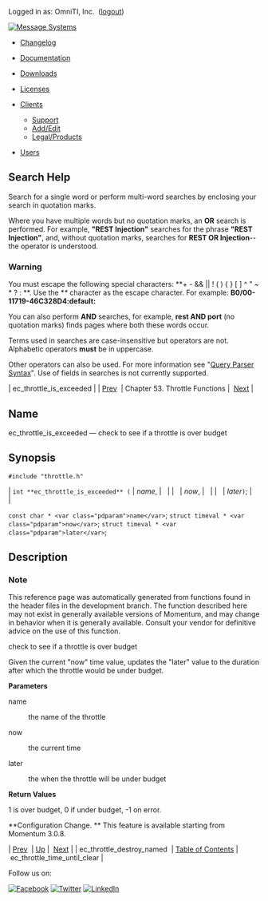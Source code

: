 Logged in as: OmniTI, Inc.  ([logout](https://support.messagesystems.com/logout.php))

[![Message Systems](https://support.messagesystems.com/images/ms-white205.png)](https://support.messagesystems.com/start.php) 

*   [Changelog](https://support.messagesystems.com/start.php?show=changelog)
*   [Documentation](https://support.messagesystems.com/docs/)
*   [Downloads](https://support.messagesystems.com/start.php)

*   [Licenses](https://support.messagesystems.com/license_summary.php)
*   <a href="">Clients</a>
    *   [Support](https://support.messagesystems.com/cs.php)
    *   [Add/Edit](https://support.messagesystems.com/edit_client.php)
    *   [Legal/Products](https://support.messagesystems.com/edit_products.php)
*   [Users](https://support.messagesystems.com/edit_customer.php)

## Search Help

Search for a single word or perform multi-word searches by enclosing your search in quotation marks.

Where you have multiple words but no quotation marks, an **OR** search is performed. For example, **"REST Injection"** searches for the phrase **"REST Injection"**, and, without quotation marks, searches for **REST OR Injection**--the operator is understood.

### Warning

You must escape the following special characters: **+ - && || ! ( ) { } [ ] ^ " ~ * ? : \**. Use the **\** character as the escape character. For example: **B0/00-11719-46C328D4\:default\:**

You can also perform **AND** searches, for example, **rest AND port** (no quotation marks) finds pages where both these words occur.

Terms used in searches are case-insensitive but operators are not. Alphabetic operators **must** be in uppercase.

Other operators can also be used. For more information see "[Query Parser Syntax](https://lucene.apache.org/core/old_versioned_docs/versions/3_0_0/queryparsersyntax.html)". Use of fields in searches is not currently supported.

| ec_throttle_is_exceeded |
| [Prev](apis.ec_throttle_destroy_named.php)  | Chapter 53. Throttle Functions |  [Next](apis.ec_throttle_time_until_clear.php) |

<a name="apis.ec_throttle_is_exceeded"></a>
## Name

ec_throttle_is_exceeded — check to see if a throttle is over budget

## Synopsis

`#include "throttle.h"`

| `int **ec_throttle_is_exceeded** (` | <var class="pdparam">name</var>, |   |
|   | <var class="pdparam">now</var>, |   |
|   | <var class="pdparam">later</var>`)`; |   |

`const char * <var class="pdparam">name</var>`;
`struct timeval * <var class="pdparam">now</var>`;
`struct timeval * <var class="pdparam">later</var>`;<a name="idp36031648"></a>
## Description

### Note

This reference page was automatically generated from functions found in the header files in the development branch. The function described here may not exist in generally available versions of Momentum, and may change in behavior when it is generally available. Consult your vendor for definitive advice on the use of this function.

check to see if a throttle is over budget

Given the current "now" time value, updates the "later" value to the duration after which the throttle would be under budget.

**Parameters**

<dl class="variablelist">

<dt>name</dt>

<dd>

the name of the throttle

</dd>

<dt>now</dt>

<dd>

the current time

</dd>

<dt>later</dt>

<dd>

the when the throttle will be under budget

</dd>

</dl>

**Return Values**

1 is over budget, 0 if under budget, -1 on error.

**Configuration Change. ** This feature is available starting from Momentum 3.0.8.

| [Prev](apis.ec_throttle_destroy_named.php)  | [Up](throttle.php) |  [Next](apis.ec_throttle_time_until_clear.php) |
| ec_throttle_destroy_named  | [Table of Contents](index.php) |  ec_throttle_time_until_clear |

Follow us on:

[![Facebook](https://support.messagesystems.com/images/icon-facebook.png)](http://www.facebook.com/messagesystems) [![Twitter](https://support.messagesystems.com/images/icon-twitter.png)](http://twitter.com/#!/MessageSystems) [![LinkedIn](https://support.messagesystems.com/images/icon-linkedin.png)](http://www.linkedin.com/company/message-systems)